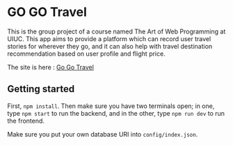 # GO GO Travel

This is the group project of a course named The Art of Web Programming at UIUC. This app aims to provide a platform which can record user travel stories for wherever they go, and it can also help with travel destination recommendation based on user profile and flight price.

The site is here : [Go Go Travel](https://polar-inlet-82695.herokuapp.com/)

## Getting started

First, `npm install`. Then make sure you have two terminals open; in one, type `npm start` to run the backend, and in the other, type `npm run dev` to run the frontend. 

Make sure you put your own database URI into `config/index.json`.

